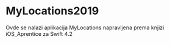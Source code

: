 # MyLocations2019
Ovde se nalazi aplikacija MyLocations napravljena prema knjizi iOS_Aprentice za Swift 4.2
